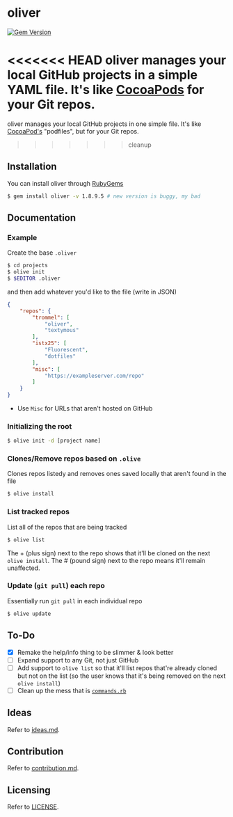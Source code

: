 oliver
======

[![Gem Version](https://badge.fury.io/rb/oliver.svg)](http://badge.fury.io/rb/oliver)

<<<<<<< HEAD
oliver manages your local GitHub projects
in a simple YAML file. It's like [CocoaPods](https://github.com/CocoaPods/CocoaPods) for your Git repos.
=======
oliver manages your local GitHub projects in one simple file. It's like
[CocoaPod's](http://cocoapods.org/) "podfiles", but for your Git repos.
>>>>>>> cleanup

Installation
------------

You can install oliver through [RubyGems](https://rubygems.org/gems/oliver)

```bash
$ gem install oliver -v 1.8.9.5 # new version is buggy, my bad
```

Documentation
----

### Example

Create the base `.oliver`

```bash
$ cd projects
$ olive init
$ $EDITOR .oliver
```
and then add whatever you'd like to the file (write in JSON)

```json
{
	"repos": {
		"trommel": [
			"oliver",
			"textymous"
		],
		"istx25": [
			"Fluorescent",
			"dotfiles"
		],
		"misc": [
			"https://exampleserver.com/repo"
		]
	}
}
```

- Use `Misc` for URLs that aren't hosted on GitHub

### Initializing the root

```bash
$ olive init -d [project name]
```

### Clones/Remove repos based on `.olive`

Clones repos listedy and
removes ones saved locally that aren't found
in the file

```bash
$ olive install
```

### List tracked repos

List all of the repos that are being tracked

```bash
$ olive list
```

The + (plus sign) next to the repo shows that it'll be cloned on the next
`olive install`. The # (pound sign) next to the repo
means it'll remain unaffected.

### Update (`git pull`) each repo

Essentially run `git pull` in each
individual repo

```bash
$ olive update
```

To-Do
-----

- [x] Remake the help/info thing to be slimmer & look better
- [ ] Expand support to any Git, not just GitHub
- [ ] Add support to `olive list` so that it'll list repos that're already cloned but not on the list (so the user knows that it's being removed on the next `olive install`)
- [ ] Clean up the mess that is [`commands.rb`](https://github.com/trommel/oliver/blob/cleanup/lib/oliver/commands.rb)

Ideas
-----
Refer to [ideas.md](IDEAS.md).

Contribution
------------
Refer to [contribution.md](CONTRIBUTING.md).

Licensing
---------
Refer to [LICENSE](LICENSE).
